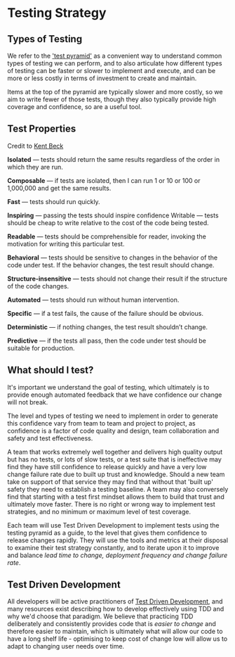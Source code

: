 # Testing Strategy

## Types of Testing

We refer to the ['test pyramid'](https://martinfowler.com/bliki/TestPyramid.html) as a convenient way to understand common types of testing we can perform, and to also articulate how different types of testing can be faster or slower to implement and execute, and can be more or less costly in terms of investment to create and maintain.

Items at the top of the pyramid are typically slower and more costly, so we aim to write fewer of those tests, though they also typically provide high coverage and confidence, so are a useful tool.

## Test Properties

Credit to [Kent Beck](https://medium.com/@kentbeck_7670/test-desiderata-94150638a4b3)

**Isolated** — tests should return the same results regardless of the order in which they are run.

**Composable** — if tests are isolated, then I can run 1 or 10 or 100 or 1,000,000 and get the same results.

**Fast** — tests should run quickly.

**Inspiring** — passing the tests should inspire confidence
Writable — tests should be cheap to write relative to the cost of the code being tested.

**Readable** — tests should be comprehensible for reader, invoking the motivation for writing this particular test.

**Behavioral** — tests should be sensitive to changes in the behavior of the code under test. If the behavior changes, the test result should change.

**Structure-insensitive** — tests should not change their result if the structure of the code changes.

**Automated** — tests should run without human intervention.

**Specific** — if a test fails, the cause of the failure should be obvious.

**Deterministic** — if nothing changes, the test result shouldn’t change.

**Predictive** — if the tests all pass, then the code under test should be suitable for production.

## What should I test?

It's important we understand the goal of testing, which ultimately is to provide enough automated feedback that we have confidence our change will not break.

The level and types of testing we need to implement in order to generate this confidence vary from team to team and project to project, as confidence is a factor of code quality and design, team collaboration and safety and test effectiveness.

A team that works extremely well together and delivers high quality output but has no tests, or lots of slow tests, or a test suite that is ineffective may find they have still confidence to release quickly and have a very low change failure rate due to built up trust and knowledge. Should a new team take on support of that service they may find that without that 'built up' safety they need to establish a testing baseline. A team may also conversely find that starting with a test first mindset allows them to build that trust and ultimately move faster. There is no right or wrong way to implement test strategies, and no minimum or maximum level of test coverage.

Each team will use Test Driven Development to implement tests using the testing pyramid as a guide, to the level that gives them confidence to release changes rapidly. They will use the tools and metrics at their disposal to examine their test strategy constantly, and to iterate upon it to improve and balance _lead time to change, deployment frequency and change failure rate_.

## Test Driven Development

All developers will be active practitioners of [Test Driven Development](https://en.wikipedia.org/wiki/Test-driven_development), and many resources exist describing how to develop effectively using TDD and why we'd choose that paradigm. We believe that practicing TDD deliberately and consistently provides code that is _easier to change_ and therefore easier to maintain, which is ultimately what will allow our code to have a long shelf life - optimising to keep cost of change low will allow us to adapt to changing user needs over time.
